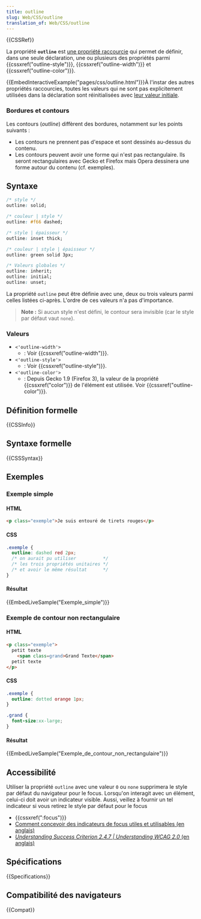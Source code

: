 ```yaml
---
title: outline
slug: Web/CSS/outline
translation_of: Web/CSS/outline
---
```


{{CSSRef}}

La propriété **`outline`** est [une propriété raccourcie](/fr/docs/Web/CSS/Propriétés_raccourcies) qui permet de définir, dans une seule déclaration, une ou plusieurs des propriétés parmi {{cssxref("outline-style")}}, {{cssxref("outline-width")}} et {{cssxref("outline-color")}}.

{{EmbedInteractiveExample("pages/css/outline.html")}}À l'instar des autres propriétés raccourcies, toutes les valeurs qui ne sont pas explicitement utilisées dans la déclaration sont réinitialisées avec [leur valeur initiale](/fr/docs/Web/CSS/Valeur_initiale).

### Bordures et contours

Les contours (_outline_) diffèrent des bordures, notamment sur les points suivants :

- Les contours ne prennent pas d'espace et sont dessinés au-dessus du contenu.
- Les contours peuvent avoir une forme qui n'est pas rectangulaire. Ils seront rectangulaires avec Gecko et Firefox mais Opera dessinera une forme autour du contenu (cf. exemples).

## Syntaxe

```css
/* style */
outline: solid;

/* couleur | style */
outline: #f66 dashed;

/* style | épaisseur */
outline: inset thick;

/* couleur | style | épaisseur */
outline: green solid 3px;

/* Valeurs globales */
outline: inherit;
outline: initial;
outline: unset;
```

La propriété `outline` peut être définie avec une, deux ou trois valeurs parmi celles listées ci-après. L'ordre de ces valeurs n'a pas d'importance.

> **Note :** Si aucun style n'est défini, le contour sera invisible (car le style par défaut vaut `none`).

### Valeurs

- `<'outline-width'>`
  - : Voir {{cssxref("outline-width")}}.
- `<'outline-style'>`
  - : Voir {{cssxref("outline-style")}}.
- `<'outline-color'>`
  - : Depuis Gecko 1.9 (Firefox 3), la valeur de la propriété {{cssxref("color")}} de l'élément est utilisée. Voir {{cssxref("outline-color")}}.

## Définition formelle

{{CSSInfo}}

## Syntaxe formelle

{{CSSSyntax}}

## Exemples

### Exemple simple

#### HTML

```html
<p class="exemple">Je suis entouré de tirets rouges</p>
```

#### CSS

```css
.exemple {
  outline: dashed red 2px;
  /* on aurait pu utiliser          */
  /* les trois propriétés unitaires */
  /* et avoir le même résultat      */
}
```

#### Résultat

{{EmbedLiveSample("Exemple_simple")}}

### Exemple de contour non rectangulaire

#### HTML

```html
<p class="exemple">
  petit texte
    <span class=grand>Grand Texte</span>
  petit texte
</p>
```

#### CSS

```css
.exemple {
  outline: dotted orange 1px;
}

.grand {
  font-size:xx-large;
}
```

#### Résultat

{{EmbedLiveSample("Exemple_de_contour_non_rectangulaire")}}

## Accessibilité

Utiliser la propriété `outline` avec une valeur `0` ou `none` supprimera le style par défaut du navigateur pour le focus. Lorsqu'on interagit avec un élément, celui-ci doit avoir un indicateur visible. Aussi, veillez à fournir un tel indicateur si vous retirez le style par défaut pour le focus

- {{cssxref(":focus")}}
- [Comment concevoir des indicateurs de focus utiles et utilisables (en anglais)](https://www.deque.com/blog/give-site-focus-tips-designing-usable-focus-indicators/)
- [_Understanding Success Criterion 2.4.7  | Understanding WCAG 2.0_ (en anglais)](https://www.w3.org/TR/UNDERSTANDING-WCAG20/navigation-mechanisms-focus-visible.html)

## Spécifications

{{Specifications}}

## Compatibilité des navigateurs

{{Compat}}
